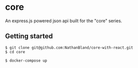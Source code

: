# core
An express.js powered json api built for the "core" series.

## Getting started
```
$ git clone git@github.com:NathanBland/core-with-react.git
$ cd core
```

```
$ docker-compose up
```
